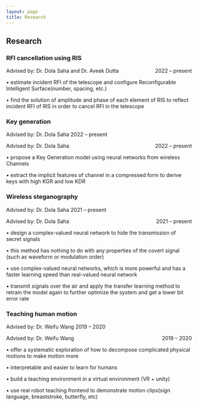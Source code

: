 ```yaml
---
layout: page
title: Research
---
```


<!-- **Not Pure Poole** is a simple, beautiful, and powerful Jekyll theme for blogs. It is built on [Poole](https://github.com/poole/poole) and [Pure](https://purecss.io/).

For more information about Not Pure Poole, please browse the [README](https://github.com/vszhub/not-pure-poole) file.


[Email](mailto://xwei4@albany.edu)  /  [Google Scholar](https://scholar.google.com/citations?user=k_yYzV4AAAAJ&hl=en)  /  [Linkedin](https://www.linkedin.com/in/xue-wei-752275231/)  /  CV
 -->
 

<h2>Research</h2>

<h3>RFI cancellation using RIS</h3>
  <p style="text-align:left;">
        Advised by: Dr. Dola Saha and Dr. Aveek Dutta 
       <span style="float:right;">
        2022 – present
       </span>
  </p>
  <p> • estimate incident RFI of the telescope and configure Reconfigurable Intelligent Surface(number, spacing, etc.)</p>
  <p> • find the solution of amplitude and phase of each element of RIS to reflect incident RFI of RIS in order to cancel RFI in the telescope</p>

<h3>Key generation</h3>
  <p> Advised by: Dr. Dola Saha 2022 – present</p> 
  <p style="text-align:left;">
      Advised by: Dr. Dola Saha 
     <span style="float:right;">
      2022 – present
     </span>
  </p>
  <p> • propose a Key Generation model using neural networks from wireless Channels</p>
  <p> • extract the implicit features of channel in a compressed form to derive keys with high KGR and low KDR</p>

<h3>Wireless steganography</h3>
  <p> Advised by: Dr. Dola Saha 2021 – present</p> 
 <p style="text-align:left;">
      Advised by: Dr. Dola Saha 
     <span style="float:right;">
      2021 – present
     </span>
  </p>
 <p> • design a complex-valued neural network to hide the transmission of secret signals</p>
 <p> • this method has nothing to do with any properties of the covert signal (such as waveform or modulation order)</p>
 <p> • use complex-valued neural networks, which is more powerful and has a faster learning speed than real-valued neural network</p>
 <p> • transmit signals over the air and apply the transfer learning method to retrain the model again to further optimize the system and get a lower bit error rate </p>

<h3>Teaching human motion</h3>
 <p> Advised by: Dr. Weifu Wang 2019 – 2020</p> 
 <p style="text-align:left;">
      Advised by: Dr. Weifu Wang 
     <span style="float:right;">
      2019 – 2020
     </span>
  </p>
 <p> • offer a systematic exploration of how to decompose complicated physical motions to make motion more
 <p> • interpretable and easier to learn for humans
 <p> •  build a teaching environment in a virtual environment (VR + unity)
 <p> •  use real robot teaching frontend to demonstrate motion clips(sign language, breaststroke, butterfly, etc)</p>

 
 
 
 

